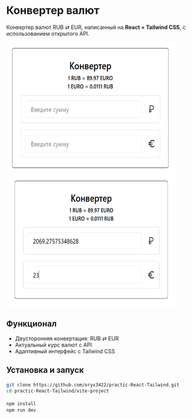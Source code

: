 # Конвертер валют

Конвертер валют RUB ⇄ EUR, написанный на **React + Tailwind CSS**, с использованием открытого API.
<div>
  <img src="img/converter1.png" height="350" width="450" />
  <img src="img/converter2.png" height="350" width="450" />
</div>

## Функционал

- Двусторонняя конвертация: RUB ⇄ EUR
- Актуальный курс валют с API
- Адаптивный интерфейс с Tailwind CSS

## Установка и запуск

```bash
git clone https://github.com/oryx3422/practic-React-Tailwind.git
cd practic-React-Tailwind/vite-project

npm install
npm run dev
```
